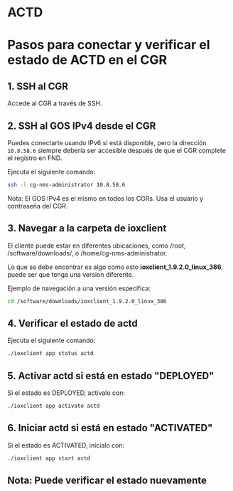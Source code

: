 # ACTD

# Pasos para conectar y verificar el estado de ACTD en el CGR

## 1. SSH al CGR  
Accede al CGR a través de SSH.

## 2. SSH al GOS IPv4 desde el CGR  
Puedes conectarte usando IPv6 si está disponible, pero la dirección `10.8.58.6` siempre debería ser accesible después de que el CGR complete el registro en FND.  

Ejecuta el siguiente comando:  
```bash
ssh -l cg-nms-administrator 10.8.58.6

```
Nota: El GOS IPv4 es el mismo en todos los CGRs. Usa el usuario y contraseña del CGR.

## 3. Navegar a la carpeta de ioxclient
El cliente puede estar en diferentes ubicaciones, como /root, /software/downloads/, o /home/cg-nms-administrator.

Lo que se debe encontrar es algo como esto **ioxclient_1.9.2.0_linux_386**, puede ser que tenga una version diferente.

Ejemplo de navegación a una versión específica:
```bash
cd /software/downloads/ioxclient_1.9.2.0_linux_386
```

## 4. Verificar el estado de actd
Ejecuta el siguiente comando:
```bash
./ioxclient app status actd
```

## 5. Activar actd si está en estado "DEPLOYED"
Si el estado es DEPLOYED, actívalo con:
```bash
./ioxclient app activate actd
```
## 6. Iniciar actd si está en estado "ACTIVATED"
Si el estado es ACTIVATED, inícialo con:
```bash
./ioxclient app start actd
```

## Nota: Puede verificar el estado nuevamente 
